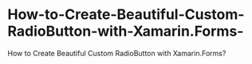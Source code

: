# How-to-Create-Beautiful-Custom-RadioButton-with-Xamarin.Forms-
How to Create Beautiful Custom RadioButton with Xamarin.Forms?
